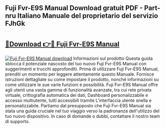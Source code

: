 ## Fuji Fvr-E9S Manual Download gratuit PDF - Part-nru Italiano Manuale del proprietario del servizio FJhGk

# <h2><a href="http://dfalzpg.blite.top/?on=Fuji+Fvr-E9S+Manual">🔗Download 👉🔴 Fuji Fvr-E9S Manual</a></h2>

[![Fuji Fvr-E9S Manual download](https://i.imgur.com/lujVjoI.png)](http://dfalzpg.blite.top/?on=Fuji+Fvr-E9S+Manual)
Informazioni sul prodotto Questa guida sblocca il potenziale nascosto del tuo nuovo Fuji Fvr-E9S Manual con suggerimenti e trucchi approfonditi. Prima di utilizzare Fuji Fvr-E9S Manual, prenditi un momento per leggere attentamente questo Manuale. Fornisce istruzioni dettagliate su come impostare il prodotto, nonché informazioni su come utilizzare le sue varie funzioni e possibilità. Fuji Fvr-E9S Manual offre agli utenti una vasta gamma di funzionalità avanzate, tra cui rete privata virtuale, crittografia automatica dei dati, Dashboard personalizzabile e accesso multiutente, tutti accessibili tramite L'interfaccia utente snella e personalizzabile. Partiamo dal presupposto che Fuji Fvr-E9S Manual sia stata una guida cruciale nel tuo viaggio verso la padronanza dell'utilizzo del tuo nuovo dispositivo. In caso di domande o dubbi, contattare il nostro team di supporto.
